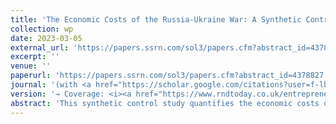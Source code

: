 ```yaml
---
title: 'The Economic Costs of the Russia-Ukraine War: A Synthetic Control Study of (Lost) Entrepreneurship'
collection: wp
date: 2023-03-05
external_url: 'https://papers.ssrn.com/sol3/papers.cfm?abstract_id=4378827'
excerpt: ''
venue: ''
paperurl: 'https://papers.ssrn.com/sol3/papers.cfm?abstract_id=4378827'
journal: '(with <a href="https://scholar.google.com/citations?user=f-lbbOoAAAAJ&hl=en&oi=ao">D. Audretsch</a>, H. Motuzenko, <a href="https://scholar.google.com/citations?hl=en&user=Sa8sBkoAAAAJ">S. Vismara</a>)'
version: '→ Coverage: <i><a href="https://www.rndtoday.co.uk/entrepreneurial-ecosystems/the-economic-costs-of-the-russia-ukraine-conflict-in-terms-of-lost-entrepreneurship/">R&D Today</a></i>, <i><a href="https://blogs.lse.ac.uk/businessreview/2023/05/17/how-russias-war-on-ukraine-affects-entrepreneurship-in-both-countries/">LSE Business Review</a></i>, , <i><a href="https://voxukraine.org/en/how-war-impacts-entrepreneurship-evidence-from-the-russia-ukraine-conflict">Vox Ukraine</a></i>'
abstract: 'This synthetic control study quantifies the economic costs of the Russo-Ukrainian war in terms of foregone entrepreneurial activity in both countries since the invasion of Crimea in 2014. Relative to its synthetic counterfactual, Ukraine’s number of self-employed dropped by 675,000, corresponding to a relative loss of 20%. The number of Ukrainian SMEs temporarily dropped by 71,000 (14%) and recovered within five years of the conflict. In contrast, Russia had lost more than 1.4 million SMEs (42%) five years into the conflict. The disappearance of Russian SMEs is driven by both fewer new businesses created and more existing business closures.'
---
```

